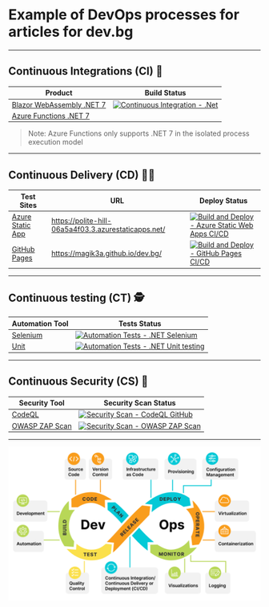 ﻿# Example of DevOps processes for articles for dev.bg

---

## Continuous Integrations (CI) 👷‍

| Product | Build Status |
|--- | --- |
| [Blazor WebAssembly .NET 7](https://learn.microsoft.com/en-us/aspnet/core/blazor/?view=aspnetcore-7.0#blazor-webassembly) | [![Continuous Integration - .Net](https://github.com/Magik3a/dev.bg/actions/workflows/continuous-integration-blazorapp1.yml/badge.svg)](https://github.com/Magik3a/dev.bg/actions/workflows/continuous-integration-blazorapp1.yml) | 
| [Azure Functions .NET 7](https://learn.microsoft.com/en-us/azure/azure-functions/functions-overview) |  |

> Note: Azure Functions only supports .NET 7 in the isolated process execution model


---

## Continuous Delivery (CD) 👩‍🚀

| Test Sites | URL | Deploy Status | 
|--- | --- | --- |
| [Azure Static App](https://azure.microsoft.com/en-us/products/app-service/static) | https://polite-hill-06a5a4f03.3.azurestaticapps.net/ | [![Build and Deploy - Azure Static Web Apps CI/CD](https://github.com/Magik3a/dev.bg/actions/workflows/azure-static-web-apps-polite-hill-06a5a4f03.yml/badge.svg)](https://github.com/Magik3a/dev.bg/actions/workflows/azure-static-web-apps-polite-hill-06a5a4f03.yml) |
| [GitHub Pages](https://pages.github.com/) | https://magik3a.github.io/dev.bg/ | [![Build and Deploy - GitHub Pages CI/CD](https://github.com/Magik3a/dev.bg/actions/workflows/gh-pages-blazorapp1.yml/badge.svg)](https://github.com/Magik3a/dev.bg/actions/workflows/gh-pages-blazorapp1.yml) |

---

## Continuous testing (CT) 🕵️‍

| Automation Tool | Tests Status |
|--- | --- |
| [Selenium](https://www.selenium.dev/) | [![Automation Tests - .NET Selenium](https://github.com/Magik3a/dev.bg/actions/workflows/gh-pages-selenium-tests.yml/badge.svg)](https://github.com/Magik3a/dev.bg/actions/workflows/gh-pages-selenium-tests.yml) | 
| [Unit](https://learn.microsoft.com/en-us/dotnet/core/testing/unit-testing-with-mstest)  | [![Automation Tests - .NET Unit testing](https://github.com/Magik3a/dev.bg/actions/workflows/gh-pages-unit-tests.yml/badge.svg)](https://github.com/Magik3a/dev.bg/actions/workflows/gh-pages-unit-tests.yml) | 

---

## Continuous Security (CS) 👮‍

| Security Tool | Security Scan Status |
|--- | --- |
| [CodeQL](https://codeql.github.com/) | [![Security Scan - CodeQL GitHub](https://github.com/Magik3a/dev.bg/actions/workflows/codeql.yml/badge.svg)](https://github.com/Magik3a/dev.bg/actions/workflows/codeql.yml) |
| [OWASP ZAP Scan](https://github.com/marketplace/actions/owasp-zap-full-scan) | [![Security Scan - OWASP ZAP Scan](https://github.com/Magik3a/dev.bg/actions/workflows/gh-pages-security-scan.yml/badge.svg)](https://github.com/Magik3a/dev.bg/actions/workflows/gh-pages-security-scan.yml) | 

---

![DevOps](https://github.com/Magik3a/dev.bg/blob/main/articles/dev-ops-diagram.png?raw=true)